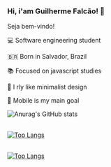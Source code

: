 ### Hi, i'am Guilherme Falcão! 👋

Seja bem-vindo!


💻 Software engineering student 

🇧🇷  Born in Salvador, Brazil <br>

📚 Focused on javascript studies <br>

🎨 I rly like minimalist design <br>

   📱 Mobile is my main goal 
   <p> </p>


![Anurag's GitHub stats](https://github-readme-stats.vercel.app/api?username=guilhermefcs7&show_icons=true&theme=radical) 

<br>[![Top Langs](https://github-readme-stats.vercel.app/api/top-langs/?username=guilhermefcs7&exclude_repo=github-readme-stats,guilhermefcs7.github.io)](https://github.com/guilhermefcs7/github-readme-stats)



<br> [![Top Langs](https://github-readme-stats.vercel.app/api/top-langs/?username=guilhermefcs7&layout=compact)](https://github.com/guilhermefcs7/github-readme-stats)
